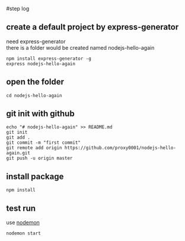 #step log

## create a default project by express-generator

need express-generator  
there is a folder would be created named nodejs-hello-again

<!-- code block -->
    npm install express-generator -g
    express nodejs-hello-again

## open the folder

<!-- code block -->    
    cd nodejs-hello-again

## git init with github

<!-- code block -->
    echo "# nodejs-hello-again" >> README.md
    git init
    git add .
    git commit -m "first commit"
    git remote add origin https://github.com/proxy0001/nodejs-hello-again.git
    git push -u origin master

## install package

<!-- code block -->
    npm install

## test run
use [nodemon](https://www.npmjs.com/package/nodemon)
<!-- code block -->
    nodemon start

